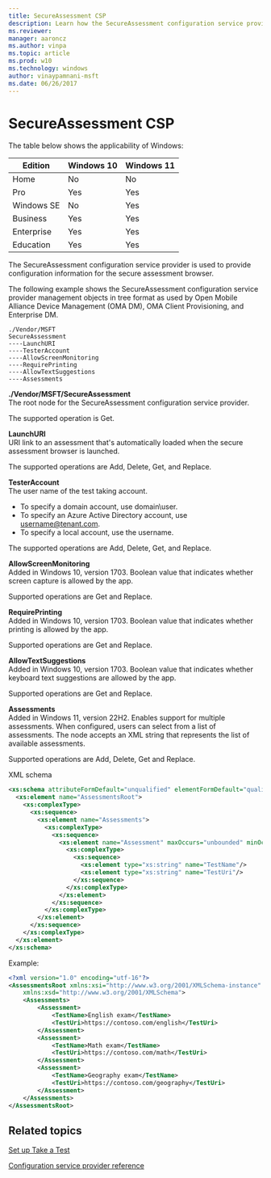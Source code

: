 ```yaml
---
title: SecureAssessment CSP
description: Learn how the SecureAssessment configuration service provider (CSP) is used to provide configuration information for the secure assessment browser.
ms.reviewer: 
manager: aaroncz
ms.author: vinpa
ms.topic: article
ms.prod: w10
ms.technology: windows
author: vinaypamnani-msft
ms.date: 06/26/2017
---
```


# SecureAssessment CSP

The table below shows the applicability of Windows:

|Edition|Windows 10|Windows 11|
|--- |--- |--- |
|Home|No|No|
|Pro|Yes|Yes|
|Windows SE|No|Yes|
|Business|Yes|Yes|
|Enterprise|Yes|Yes|
|Education|Yes|Yes|

The SecureAssessment configuration service provider is used to provide configuration information for the secure assessment browser.

The following example shows the SecureAssessment configuration service provider management objects in tree format as used by Open Mobile Alliance Device Management (OMA DM), OMA Client Provisioning, and Enterprise DM.
```
./Vendor/MSFT
SecureAssessment
----LaunchURI
----TesterAccount
----AllowScreenMonitoring
----RequirePrinting
----AllowTextSuggestions
----Assessments
```
<a href="" id="--vendor-msft-secureassessment"></a>**./Vendor/MSFT/SecureAssessment**  
The root node for the SecureAssessment configuration service provider.

The supported operation is Get.

<a href="" id="launchuri"></a>**LaunchURI**  
URI link to an assessment that's automatically loaded when the secure assessment browser is launched.

The supported operations are Add, Delete, Get, and Replace.

<a href="" id="testeraccount"></a>**TesterAccount**  
The user name of the test taking account.

- To specify a domain account, use domain\\user.
- To specify an Azure Active Directory account, use username@tenant.com.
- To specify a local account, use the username.

The supported operations are Add, Delete, Get, and Replace.

<a href="" id="allowscreenmonitoring"></a>**AllowScreenMonitoring**  
Added in Windows 10, version 1703. Boolean value that indicates whether screen capture is allowed by the app.  

Supported operations are Get and Replace.

<a href="" id="requireprinting"></a>**RequirePrinting**  
Added in Windows 10, version 1703. Boolean value that indicates whether printing is allowed by the app.

Supported operations are Get and Replace.  

<a href="" id="AllowTextSuggestions"></a>**AllowTextSuggestions**  
Added in Windows 10, version 1703. Boolean value that indicates whether keyboard text suggestions are allowed by the app.  

Supported operations are Get and Replace.

<a href="" id="Assessments"></a>**Assessments**  
Added in Windows 11, version 22H2. Enables support for multiple assessments. When configured, users can select from a list of assessments. The node accepts an XML string that represents the list of available assessments. 

Supported operations are Add, Delete, Get and Replace.

XML schema

```xml
<xs:schema attributeFormDefault="unqualified" elementFormDefault="qualified" xmlns:xs="http://www.w3.org/2001/XMLSchema">
  <xs:element name="AssessmentsRoot">
    <xs:complexType>
      <xs:sequence>
        <xs:element name="Assessments">
          <xs:complexType>
            <xs:sequence>
              <xs:element name="Assessment" maxOccurs="unbounded" minOccurs="0">
                <xs:complexType>
                  <xs:sequence>
                    <xs:element type="xs:string" name="TestName"/>
                    <xs:element type="xs:string" name="TestUri"/>
                  </xs:sequence>
                </xs:complexType>
              </xs:element>
            </xs:sequence>
          </xs:complexType>
        </xs:element>
      </xs:sequence>
    </xs:complexType>
  </xs:element>
</xs:schema>
```

Example:
```xml
<?xml version="1.0" encoding="utf-16"?>
<AssessmentsRoot xmlns:xsi="http://www.w3.org/2001/XMLSchema-instance"
    xmlns:xsd="http://www.w3.org/2001/XMLSchema">
    <Assessments>
        <Assessment>
            <TestName>English exam</TestName>
            <TestUri>https://contoso.com/english</TestUri>
        </Assessment>
        <Assessment>
            <TestName>Math exam</TestName>
            <TestUri>https://contoso.com/math</TestUri>
        </Assessment>
        <Assessment>
            <TestName>Geography exam</TestName>
            <TestUri>https://contoso.com/geography</TestUri>
        </Assessment>
    </Assessments>
</AssessmentsRoot>
```

## Related topics

[Set up Take a Test](/education/windows/take-a-test-multiple-pcs)  

[Configuration service provider reference](configuration-service-provider-reference.md)

 

